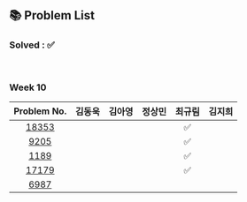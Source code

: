 ## 📚 Problem List 

### Solved : ✅

<br>

### Week 10

|Problem No.|김동욱|김아영|정상민|최규림|김지희|
|:-----------:|:-----:|:----:|:----:|:----:|:----:|
|[18353](https://www.acmicpc.net/problem/18353)|   |   |  | ✅ |  |
|[9205](https://www.acmicpc.net/problem/9205)|   |   |  | ✅ |  |
|[1189](https://www.acmicpc.net/problem/1189)|   |   |  | ✅ |  |
|[17179](https://www.acmicpc.net/problem/17179)|   |   |  | ✅ |  |
|[6987](https://www.acmicpc.net/problem/6987)|   |  |  |   |  |

